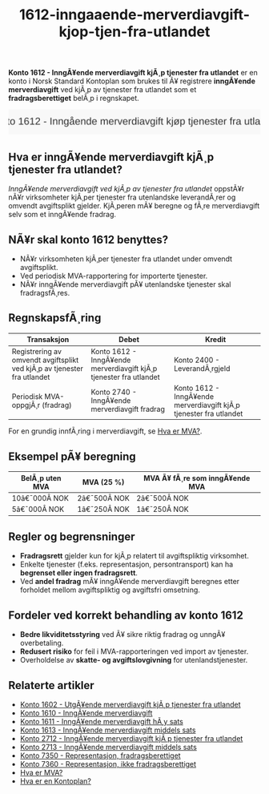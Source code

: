 ﻿---
title: "1612-inngaaende-merverdiavgift-kjop-tjen-fra-utlandet"
meta_title: "1612-inngaaende-merverdiavgift-kjop-tjen-fra-utlandet"
meta_description: '**Konto 1612 - InngÃ¥ende merverdiavgift kjÃ¸p tjenester fra utlandet** er en konto i Norsk Standard Kontoplan som brukes til Ã¥ registrere **inngÃ¥ende merverd...'
slug: 1612-inngaaende-merverdiavgift-kjop-tjen-fra-utlandet
type: blog
layout: pages/single
---

**Konto 1612 - InngÃ¥ende merverdiavgift kjÃ¸p tjenester fra utlandet** er en konto i Norsk Standard Kontoplan som brukes til Ã¥ registrere **inngÃ¥ende merverdiavgift** ved kjÃ¸p av tjenester fra utlandet som et **fradragsberettiget** belÃ¸p i regnskapet.

![Illustrasjon av konto 1612 InngÃ¥ende merverdiavgift kjÃ¸p tjenester fra utlandet](1612-inngaaende-merverdiavgift-kjop-tjen-fra-utlandet-image.svg)

## Hva er inngÃ¥ende merverdiavgift kjÃ¸p tjenester fra utlandet?

*InngÃ¥ende merverdiavgift ved kjÃ¸p av tjenester fra utlandet* oppstÃ¥r nÃ¥r virksomheter kjÃ¸per tjenester fra utenlandske leverandÃ¸rer og omvendt avgiftsplikt gjelder. KjÃ¸peren mÃ¥ beregne og fÃ¸re merverdiavgift selv som et inngÃ¥ende fradrag.

## NÃ¥r skal konto 1612 benyttes?

* NÃ¥r virksomheten kjÃ¸per tjenester fra utlandet under omvendt avgiftsplikt.
* Ved periodisk MVA-rapportering for importerte tjenester.
* NÃ¥r inngÃ¥ende merverdiavgift pÃ¥ utenlandske tjenester skal fradragsfÃ¸res.

## RegnskapsfÃ¸ring

| Transaksjon                                                          | Debet                                                | Kredit                                                 |
|----------------------------------------------------------------------|------------------------------------------------------|--------------------------------------------------------|
| Registrering av omvendt avgiftsplikt ved kjÃ¸p av tjenester fra utlandet | Konto 1612 - InngÃ¥ende merverdiavgift kjÃ¸p tjenester fra utlandet | Konto 2400 - LeverandÃ¸rgjeld                           |
| Periodisk MVA-oppgjÃ¸r (fradrag)                                       | Konto 2740 - InngÃ¥ende merverdiavgift fradrag        | Konto 1612 - InngÃ¥ende merverdiavgift kjÃ¸p tjenester fra utlandet |

For en grundig innfÃ¸ring i merverdiavgift, se [Hva er MVA?](/blogs/regnskap/hva-er-moms-mva "Hva er MVA? MVA-regnskapsfÃ¸ring og merverdiavgift").

## Eksempel pÃ¥ beregning

| BelÃ¸p uten MVA   | MVA (25 %) | MVA Ã¥ fÃ¸re som inngÃ¥ende MVA |
|------------------|------------|-------------------------------|
| 10â€¯000Â NOK       | 2â€¯500Â NOK  | 2â€¯500Â NOK                     |
| 5â€¯000Â NOK        | 1â€¯250Â NOK  | 1â€¯250Â NOK                     |

## Regler og begrensninger

* **Fradragsrett** gjelder kun for kjÃ¸p relatert til avgiftspliktig virksomhet.
* Enkelte tjenester (f.eks. representasjon, persontransport) kan ha **begrenset eller ingen fradragsrett**.
* Ved **andel fradrag** mÃ¥ inngÃ¥ende merverdiavgift beregnes etter forholdet mellom avgiftspliktig og avgiftsfri omsetning.

## Fordeler ved korrekt behandling av konto 1612

* **Bedre likviditetsstyring** ved Ã¥ sikre riktig fradrag og unngÃ¥ overbetaling.
* **Redusert risiko** for feil i MVA-rapporteringen ved import av tjenester.
* Overholdelse av **skatte- og avgiftslovgivning** for utenlandstjenester.

## Relaterte artikler

* [Konto 1602 - UtgÃ¥ende merverdiavgift kjÃ¸p tjenester fra utlandet](/blogs/kontoplan/1602-utgaende-merverdiavgift-kjop-tjen-fra-utlandet "Konto 1602 - UtgÃ¥ende merverdiavgift kjÃ¸p tjenester fra utlandet")
* [Konto 1610 - InngÃ¥ende merverdiavgift](/blogs/kontoplan/1610-inngaaende-merverdiavgift "Konto 1610 - InngÃ¥ende merverdiavgift")
* [Konto 1611 - InngÃ¥ende merverdiavgift hÃ¸y sats](/blogs/kontoplan/1611-inngaaende-merverdiavgift-hoy-sats "Konto 1611 - InngÃ¥ende merverdiavgift hÃ¸y sats")
* [Konto 1613 - InngÃ¥ende merverdiavgift middels sats](/blogs/kontoplan/1613-inngaaende-merverdiavgift-middels-sats "Konto 1613 - InngÃ¥ende merverdiavgift middels sats")
* [Konto 2712 - InngÃ¥ende merverdiavgift kjÃ¸p tjenester fra utlandet](/blogs/kontoplan/2712-inngaaende-merverdiavgift-kjop-tjen-fra-utlandet "Konto 2712 - InngÃ¥ende merverdiavgift kjÃ¸p tjenester fra utlandet")
* [Konto 2713 - InngÃ¥ende merverdiavgift middels sats](/blogs/kontoplan/2713-inngaaende-merverdiavgift-middels-sats "Konto 2713 - InngÃ¥ende merverdiavgift middels sats")
* [Konto 7350 - Representasjon, fradragsberettiget](/blogs/kontoplan/7350-representasjon-fradragsberettiget "Konto 7350 - Representasjon, fradragsberettiget")
* [Konto 7360 - Representasjon, ikke fradragsberettiget](/blogs/kontoplan/7360-representasjon-ikke-fradragsberettiget "Konto 7360 - Representasjon, ikke fradragsberettiget")
* [Hva er MVA?](/blogs/regnskap/hva-er-moms-mva "Hva er MVA? MVA-regnskapsfÃ¸ring og merverdiavgift")
* [Hva er en Kontoplan?](/blogs/regnskap/hva-er-kontoplan "Hva er en Kontoplan? Komplett Guide til Kontoplaner i Norsk Regnskap")
